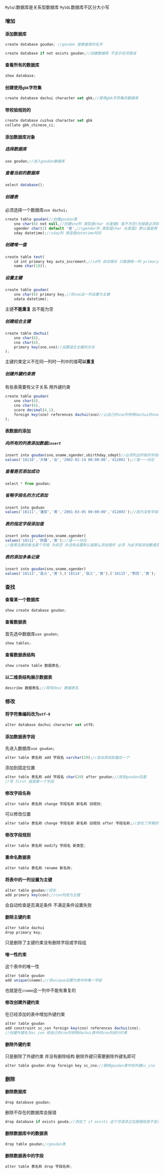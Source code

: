 `MySql`数据库是关系型数据库
`MySQL`数据库不区分大小写

### 增加

#### 添加数据库

```js
create database goudan; //goudan 是数据库的名字
```

```js
create database if not exists goudan;//创建数据库 不显示任何错误
```

#### 查看所有的数据库

````js
show database;
````

#### 创建使用`gbk`字符集

```js
create database dachui character set gbk;//使用gbk字符集的数据库
```

#### 带校验规则的

```js
create database cuihua character set gbk
collate gbk_chinese_ci;
```

#### 添加数据库对象

##### 选择数据库

```js
use goudan;//进入goudan数据库
```

##### 查看当前的数据库

```js
select database();
```

##### 创建表

必须选择一个数据库`use dachui;`

```js
create table goudan(//创建goudan表
    sno char(6) not null,//创建sno列 类型是char 长度是6 值不为空(也就是必须存在)
    sgender char(2) default '男',//sgender列 类型是char 长度是2 默认值是男
    sday datetime);//sday列 类型是datetime时间
```

##### 创建唯一值

```js
create table test(
    id int primary key auto_increment,//id列 自动增长 只能拥有一列 primary key 主键
    name char(10));
```

##### 设置主键

```js
create table goudan(
    sno char(6) primary key,//将sno这一列设置为主键
	sdata datetime);
```

主键**不能重复**
且不能为空

##### 创建组合主键

```js
create table dachui(
	sno char(6),
    cno char(6),
    primary key(sno,cno)//设置组合主键的方法
);
```

主键约束定义不在同一列时一列中的值**可以重复** 

##### 创建外键约束表

有些表需要有父子关系
用外键约束

```js
create table goudan(
    sno char(6),
    cno char(6),
    score decimal(4,1),
    foreign key(sno) references dachui(sno)//让自己的sno列参照dachui的sno列
);
```

#### 表数据的添加

##### 向所有的列表添加数据`insert`

```js
insert into goudan(sno,sname,sgender,sbirthday,sdept)//必须列出所有的字段顺序可以不一致
values('18110','大锤','女','2002-02-14 00:00:00','d12001');//值一一对应
```

##### 查看是否添加成功

```js
select * from goudan;
```

##### 省略字段名的方式添加

```js
insert into goduan
values('18111','潘安','男','2001-03-05 00:00:00','d12003');//因为没有字段名所以必须按照定义的顺序来添加
```

##### 表的指定字段添加值

```js
insert into goudan(sno,sname,sgender)
values('18112','狗蛋','男');//值一一对应
//值得注意的是当某个字段 为非空 并没有设置默认值那么添加值时 必须 为此字段添加数值否则 报错
```

##### 表的添加多条记录

```js
insert into goudan(sno,sname,sgender)
values('18113','高火','男'),('18114','张三','男'),('18115','李四','男');
```



### 查找

#### 查看某一个数据库

```js
show create database goudan;
```

#### 查看数据表

首先选中数据库`use goudan;`

```js
show tables;
```

#### 查看数据表结构

```js
show create table 数据表名;
```

#### 以二维表结构展示数据表

```js
describe 数据表名;//简写desc 数据表名
```

### 修改

#### 将字符集编码改为`utf-8`

```js
alter database dachui character set utf8;
```

#### 添加数据表字段

先进入数据库`use goudan;`

```js
alter table 表名称 add 字段名 varchar(20);//自动添加到最后一个
```

添加到固定位置

```js
alter table 表名称 add 字段名 char(20) after goudan;//放到goudan后面
//写 first 就是第一个字段
```

#### 修改字段名称

```js
alter table 表名称 change 字段名称 新名称 旧规则;
```

可以修改位置

```js
alter table 表名称 change 字段名称 新名称 旧规则 after 字段名称;//放在了所需的字段后面
```

#### 修改字段规则

```js
alter table 表名称 modify 字段名 新类型;
```

#### 重命名数据表

```js
alter table 表名称 rename 新名称;
```

#### 将表中的一列设置为主键

```js
alter table goudan//回车
add primary key(con);//con列改为主键
```

会自动检查是否满足条件
不满足条件设置失败

#### 删除主键约束

```js
alter table dachui
drop primary key;
```

只是删除了主键约束没有删除字段或字段组

#### 唯一性约束

这个表中的唯一性

```js
alter table goudan
add unique(cname);//将unique设置为表中的唯一字段
```

也就是在`cname`这一列中不能有重复的

#### 修改创建外键约束

在已经添加的表中增加外键约束

```js
alter table goudan
add constraint sc_con foreign key(cno) references dachui(cno);
//创建外键名为sc_con 把自己的cno列参照dachui表中的cno列进行约束
```

#### 删除外键约束

只是删除了外键约束
并没有删除结构
删除外键只需要删除外键名即可

```js
alter table goudan drop foreign key sc_cno;//删除goudan表中的外键sc_cno
```



### 删除

#### 删除数据库

```js
drop database goudan;
```

删除不存在的数据库会报错

```js
drop database if exists gouda;//添加了 if exists 这个可选项之后报错信息不显示
```

#### 删除数据库中的数据表

```js
drop table goudan;//goudan表
```

#### 删除数据表中的字段

```js
alter table 表名称 drop 字段名称;
```



